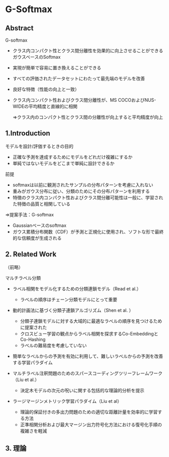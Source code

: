 # G-Softmax



## Abstract

G-softmax

- クラス内コンパクト性とクラス間分離性を効果的に向上させることができるガウスベースのSoftmax

- 実現が簡単で容易に置き換えることができる

- すべての評価されたデータセットにわたって最先端のモデルを改善

- 良好な特徴（性能の向上と一致）

- クラス内コンパクト性およびクラス間分離性が、MS COCOおよびNUS-WIDEの平均精度と直線的に相関

  ⇒クラス内のコンパクト性とクラス間の分離性が向上すると平均精度が向上



## 1.Introduction

モデルを設計/評価するときの目的

- 正確な予測を達成するためにモデルをどれだけ複雑にするか
- 単純ではないモデルをどこまで単純に設計できるか



前提

- softmaxは以前に観測されたサンプルの分布パターンを考慮に入れない
- 重みがガウス分布に従い、分類のためにその分布パターンを利用する
- 特徴のクラス内コンパクト性およびクラス間分離可能性は一般に、学習された特徴の品質と相関している



⇒提案手法：G-softmax

- Gaussianベースのsoftmax
- ガウス累積分布関数（CDF）が予測と正規化に使用され、ソフトな形で最終的な信頼度が生成される



## 2. Related Work

（前略）

マルチラベル分類

- ラベル相関をモデル化するための分類連鎖モデル（Read et al.）
  - ラベルの順序はチェーン分類モデルにとって重要

- 動的計画法に基づく分類子連鎖アルゴリズム（Shen et al. ）
  - 分類子連鎖モデルに対する大域的に最適なラベルの順序を見つけるために提案された
  - クロスビュー学習の観点からラベル相関を探求するCo-EmbeddingとCo-Hashing
  - ラベルの難易度を考慮していない

- 簡単なラベルからの予測を有効に利用して、難しいラベルからの予測を改善する学習パラダイム

- マルチラベル注釈問題のためのスパースコーディングツリーフレームワーク（Liu et al.）
  - 決定木モデルの次元の呪いに関する包括的な理論的分析を提示

- ラージマージンメトリック学習パラダイム（Liu et al）
  - 理論的保証付きの多出力問題のための適切な距離計量を効率的に学習する方法
  - 正準相関分析および最大マージン出力符号化方法における復号化手順の複雑さを軽減



## 3. 理論

